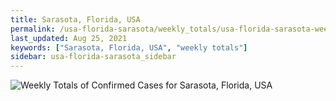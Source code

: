 ```yaml
---
title: Sarasota, Florida, USA
permalink: /usa-florida-sarasota/weekly_totals/usa-florida-sarasota-weekly_totals.html
last_updated: Aug 25, 2021
keywords: ["Sarasota, Florida, USA", "weekly totals"]
sidebar: usa-florida-sarasota_sidebar
---
```


![Weekly Totals of Confirmed Cases for Sarasota, Florida, USA](/covid_tracker/images/graphs/usa-florida-sarasota-weekly_totals_graph.png)
